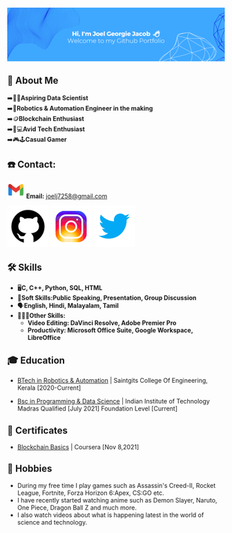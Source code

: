                                    
[![Banner](/images/banner.png)](https://jj7258.github.io)


## 🚀 About Me
  ➡️👨‍💻**Aspiring Data Scientist**    
  ➡️🤖**Robotics & Automation Engineer in the making**    
  ➡️🪙**Blockchain Enthusiast**     
  ➡️📱💻**Avid Tech Enthusiast**    
  ➡️🎮🕹️**Casual Gamer**   
      
      
## ☎️ Contact:
   ![Email](/images/icons8-gmail.svg) **Email:** <joelj7258@gmail.com>
   
   [![Github](/images/icons8-github.svg)](https://github.com/jj7258)
   [![Instagram](/images/icons8-instagram.svg)](https://www.instagram.com/joelj7258)
   [![Twitter](/images/icons8-twitter.svg)](https://twitter.com/Joelj7258?t=HLq7vAP_LzGPfu7dEHritA&s=08)
   
   
## 🛠️ Skills
  - 🖥️**C, C++, Python, SQL, HTML** 
  - 🤝**Soft Skills:Public Speaking, Presentation, Group Discussion** 
  - 🗣️**English, Hindi, Malayalam, Tamil**
  - 🤵🏽‍♂️**Other Skills:**
     - **Video Editing: DaVinci Resolve, Adobe Premier Pro**
     - **Productivity: Microsoft Office Suite, Google Workspace, LibreOffice**


## 🎓 Education 
   - [BTech in Robotics & Automation](https://saintgits.org/engineering-college/departments/robotics-and-automation-engineering/) |  Saintgits College Of Engineering, Kerala [2020-Current]          
                                                                                                                                                        
- [Bsc in Programming & Data Science](https://onlinedegree.iitm.ac.in/) |  Indian Institute of Technology Madras Qualified [July 2021] Foundation Level [Current]


## 📜 Certificates
 - [Blockchain Basics](https://www.coursera.org/verify/9XPZ4BEV3NDC/) | Coursera [Nov 8,2021]


## 🏓 Hobbies
 - During my free time I play games such as Assassin's Creed-II, Rocket League, Fortnite, Forza Horizon 6:Apex, CS:GO etc.
 - I have recently started watching anime such as Demon Slayer, Naruto, One Piece, Dragon Ball Z and much more.
 - I also watch videos about what is happening latest in the world of science and technology.

